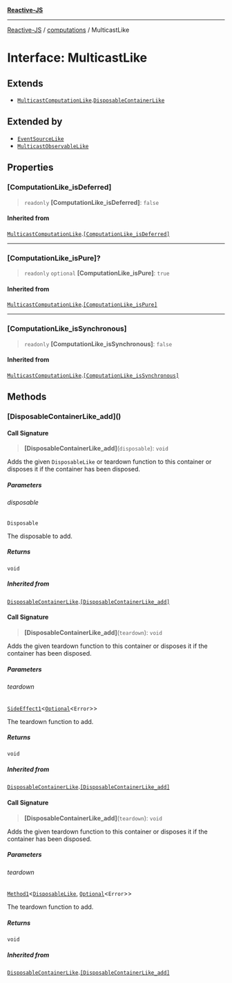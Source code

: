 [**Reactive-JS**](../../README.md)

***

[Reactive-JS](../../README.md) / [computations](../README.md) / MulticastLike

# Interface: MulticastLike

## Extends

- [`MulticastComputationLike`](MulticastComputationLike.md).[`DisposableContainerLike`](../../utils/interfaces/DisposableContainerLike.md)

## Extended by

- [`EventSourceLike`](EventSourceLike.md)
- [`MulticastObservableLike`](MulticastObservableLike.md)

## Properties

### \[ComputationLike\_isDeferred\]

> `readonly` **\[ComputationLike\_isDeferred\]**: `false`

#### Inherited from

[`MulticastComputationLike`](MulticastComputationLike.md).[`[ComputationLike_isDeferred]`](MulticastComputationLike.md#computationlike_isdeferred)

***

### \[ComputationLike\_isPure\]?

> `readonly` `optional` **\[ComputationLike\_isPure\]**: `true`

#### Inherited from

[`MulticastComputationLike`](MulticastComputationLike.md).[`[ComputationLike_isPure]`](MulticastComputationLike.md#computationlike_ispure)

***

### \[ComputationLike\_isSynchronous\]

> `readonly` **\[ComputationLike\_isSynchronous\]**: `false`

#### Inherited from

[`MulticastComputationLike`](MulticastComputationLike.md).[`[ComputationLike_isSynchronous]`](MulticastComputationLike.md#computationlike_issynchronous)

## Methods

### \[DisposableContainerLike\_add\]()

#### Call Signature

> **\[DisposableContainerLike\_add\]**(`disposable`): `void`

Adds the given `DisposableLike` or teardown function to this container or disposes it if the container has been disposed.

##### Parameters

###### disposable

`Disposable`

The disposable to add.

##### Returns

`void`

##### Inherited from

[`DisposableContainerLike`](../../utils/interfaces/DisposableContainerLike.md).[`[DisposableContainerLike_add]`](../../utils/interfaces/DisposableContainerLike.md#disposablecontainerlike_add)

#### Call Signature

> **\[DisposableContainerLike\_add\]**(`teardown`): `void`

Adds the given teardown function to this container or disposes it if the container has been disposed.

##### Parameters

###### teardown

[`SideEffect1`](../../functions/type-aliases/SideEffect1.md)\<[`Optional`](../../functions/type-aliases/Optional.md)\<`Error`\>\>

The teardown function to add.

##### Returns

`void`

##### Inherited from

[`DisposableContainerLike`](../../utils/interfaces/DisposableContainerLike.md).[`[DisposableContainerLike_add]`](../../utils/interfaces/DisposableContainerLike.md#disposablecontainerlike_add)

#### Call Signature

> **\[DisposableContainerLike\_add\]**(`teardown`): `void`

Adds the given teardown function to this container or disposes it if the container has been disposed.

##### Parameters

###### teardown

[`Method1`](../../functions/type-aliases/Method1.md)\<[`DisposableLike`](../../utils/interfaces/DisposableLike.md), [`Optional`](../../functions/type-aliases/Optional.md)\<`Error`\>\>

The teardown function to add.

##### Returns

`void`

##### Inherited from

[`DisposableContainerLike`](../../utils/interfaces/DisposableContainerLike.md).[`[DisposableContainerLike_add]`](../../utils/interfaces/DisposableContainerLike.md#disposablecontainerlike_add)
